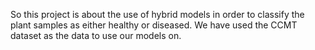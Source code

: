 So this project is about the use of hybrid models in order to classify the plant samples as either healthy or diseased. We have used the CCMT dataset as the data to use our models on.
